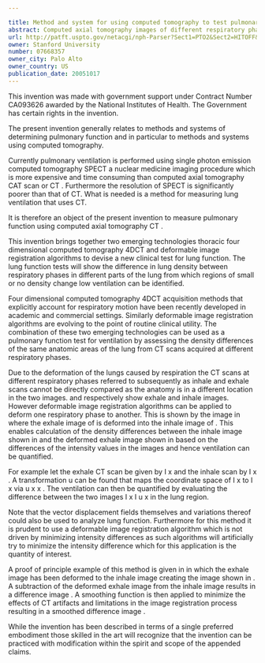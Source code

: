 ```yaml
---

title: Method and system for using computed tomography to test pulmonary function
abstract: Computed axial tomography images of different respiratory phases of lungs are obtained, where the intensity of the image measures lung density. One image is deformed to the coordinate space of the other image, and the differences between the intensity values of the other image as compared to the mapped image are evaluated as measures of ventilation.
url: http://patft.uspto.gov/netacgi/nph-Parser?Sect1=PTO2&Sect2=HITOFF&p=1&u=%2Fnetahtml%2FPTO%2Fsearch-adv.htm&r=1&f=G&l=50&d=PALL&S1=07668357&OS=07668357&RS=07668357
owner: Stanford University
number: 07668357
owner_city: Palo Alto
owner_country: US
publication_date: 20051017
---
```

This invention was made with government support under Contract Number CA093626 awarded by the National Institutes of Health. The Government has certain rights in the invention.

The present invention generally relates to methods and systems of determining pulmonary function and in particular to methods and systems using computed tomography.

Currently pulmonary ventilation is performed using single photon emission computed tomography SPECT a nuclear medicine imaging procedure which is more expensive and time consuming than computed axial tomography CAT scan or CT . Furthermore the resolution of SPECT is significantly poorer than that of CT. What is needed is a method for measuring lung ventilation that uses CT.

It is therefore an object of the present invention to measure pulmonary function using computed axial tomography CT .

This invention brings together two emerging technologies thoracic four dimensional computed tomography 4DCT and deformable image registration algorithms to devise a new clinical test for lung function. The lung function tests will show the difference in lung density between respiratory phases in different parts of the lung from which regions of small or no density change low ventilation can be identified.

Four dimensional computed tomography 4DCT acquisition methods that explicitly account for respiratory motion have been recently developed in academic and commercial settings. Similarly deformable image registration algorithms are evolving to the point of routine clinical utility. The combination of these two emerging technologies can be used as a pulmonary function test for ventilation by assessing the density differences of the same anatomic areas of the lung from CT scans acquired at different respiratory phases.

Due to the deformation of the lungs caused by respiration the CT scans at different respiratory phases referred to subsequently as inhale and exhale scans cannot be directly compared as the anatomy is in a different location in the two images. and respectively show exhale and inhale images. However deformable image registration algorithms can be applied to deform one respiratory phase to another. This is shown by the image in where the exhale image of is deformed into the inhale image of . This enables calculation of the density differences between the inhale image shown in and the deformed exhale image shown in based on the differences of the intensity values in the images and hence ventilation can be quantified.

For example let the exhale CT scan be given by I x and the inhale scan by I x . A transformation u can be found that maps the coordinate space of I x to I x via u x x . The ventilation can then be quantified by evaluating the difference between the two images I x I u x in the lung region.

Note that the vector displacement fields themselves and variations thereof could also be used to analyze lung function. Furthermore for this method it is prudent to use a deformable image registration algorithm which is not driven by minimizing intensity differences as such algorithms will artificially try to minimize the intensity difference which for this application is the quantity of interest.

A proof of principle example of this method is given in in which the exhale image has been deformed to the inhale image creating the image shown in . A subtraction of the deformed exhale image from the inhale image results in a difference image . A smoothing function is then applied to minimize the effects of CT artifacts and limitations in the image registration process resulting in a smoothed difference image .

While the invention has been described in terms of a single preferred embodiment those skilled in the art will recognize that the invention can be practiced with modification within the spirit and scope of the appended claims.

